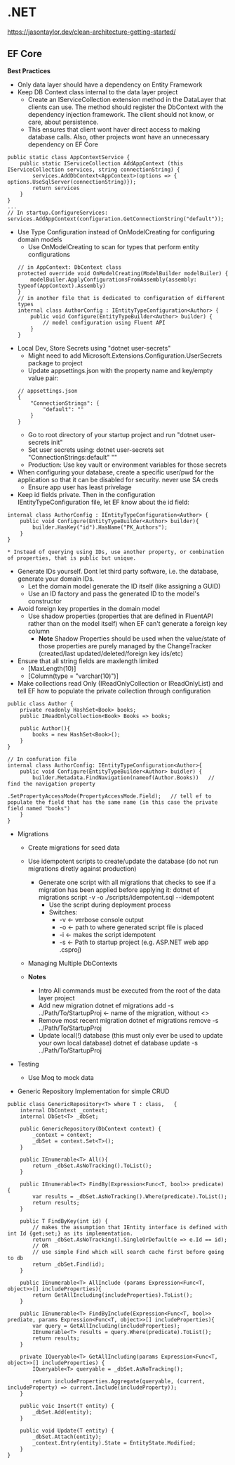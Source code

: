 # .NET 

https://jasontaylor.dev/clean-architecture-getting-started/

## EF Core
**Best Practices**
* Only data layer should have a dependency on Entity Framework
* Keep DB Context class internal to the data layer project
    * Create an IServiceCollection extension method in the DataLayer that clients can use. The method should register the DbContext with the dependency injection framework.  The client should not know, or care, about persistence.
    * This ensures that client wont haver direct access to making database calls.  Also, other projects wont have an unnecessary dependency on EF Core
```
public static class AppContextService { 
    public static IServiceCollection AddAppContext (this IServiceCollection services, string connectionString) { 
        services.AddDbContext<AppContext>(options => { options.UseSqlServer(connectionString)});
        return services
    }
}
...
// In startup.ConfigureServices: 
services.AddAppContext(configuration.GetConnectionString("default"));
```
* Use Type Configuration instead of OnModelCreating for configuring domain models 
    * Use OnModelCreating to scan for types that perform entity configurations
    ```
    // in AppContext: DbContext class
    protected override void OnModelCreating(ModelBuilder modelBuiler) {
        modelBuiler.ApplyConfigurationsFromAssembly(assembly: typeof(AppContext).Assembly)
    }
    // in another file that is dedicated to configuration of different types 
    internal class AuthorConfig : IEntityTypeConfiguration<Author> {
        public void Configure(EntityTypeBuilder<Author> builder) {
            // model configuration using Fluent API
        }
    }
    ```
* Local Dev, Store Secrets using "dotnet user-secrets"
    * Might need to add Microsoft.Extensions.Configuration.UserSecrets package to project
    * Update appsettings.json with the property name and key/empty value pair: 
    ```
    // appsettings.json
    {
        "ConnectionStrings": {
            "default": ""
        }
    }
    ```
    * Go to root directory of your startup project and run "dotnet user-secrets init"
    * Set user secrets using: dotnet user-secrets set "ConnectionStrings:default" "<connection string>"
    * Production: Use key vault or environment variables for those secrets
* When configuring your database, create a specific user/pwd for the application so that it can be disabled for security.  never use SA creds
    * Ensure app user has least privelage
* Keep id fields private.  Then in the configuration IEntityTypeConfiguration file, let EF know about the id field: 
```
internal class AuthorConfig : IEntityTypeConfiguration<Author> {
    public void Configure(EntityTypeBuilder<Author> builder){
        builder.HasKey("id").HasName("PK_Authors");
    }
}
```
    * Instead of querying using IDs, use another property, or combination of properties, that is public but unique. 
* Generate IDs yourself.  Dont let third party software, i.e. the database, generate your domain IDs.
    * Let the domain model generate the ID itself (like assigning a GUID)
    * Use an ID factory and pass the generated ID to the model's constructor
* Avoid foreign key properties in the domain model
    * Use shadow properties (properties that are defined in FluentAPI rather than on the model itself) when EF can't generate a foreign key column
        * **Note** Shadow Properties should be used when the value/state of those properties are purely managed by the ChangeTracker (created/last updated/deleted/foreign key ids/etc)
* Ensure that all string fields are maxlength limited
    * [MaxLength(10)]
    * [Column(type = "varchar(10)")]
* Make collections read Only (IReadOnlyCollection<T> or IReadOnlyList<T>) and tell EF how to populate the private collection through configuration
```
public class Author {
    private readonly HashSet<Book> books;
    public IReadOnlyCollection<Book> Books => books;

    public Author(){
        books = new HashSet<Book>();
    }
}

// In confuration file
internal class AuthorConfig: IEntityTypeConfiguration<Author>{
    public void Configure(EntityTypeBuilder<Author> buidler) {
        builder.Metadata.FindNavigation(nameof(Author.Books))   // find the navigation property
                        .SetPropertyAccessMode(PropertyAccessMode.Field);   // tell ef to populate the field that has the same name (in this case the private field named "books")
    }
}
```
* Migrations
    * Create migrations for seed data
    * Use idempotent scripts to create/update the database (do not run migrations diretly against production)
        * Generate one script with all migrations that checks to see if a migration has been applied before applying it: dotnet ef migrations script -v -o ./scripts/idempotent.sql --idempotent
            * Use the script during deployment process 
            * Switches: 
                * -v   ← verbose console output
                * -o   ← path to where generated script file is placed
                * -i   ← makes the script idempotent
                * -s   ← Path to startup project (e.g. ASP.NET web app .csproj)
    * Managing Multiple DbContexts
        
    * **Notes**
        * Intro
            All commands must be executed from the root of the data layer project
        * Add new migration
            dotnet ef migrations add <MigrationName> -s ../Path/To/StartupProj<MigrationName>   ← name of the migration, without <>
        * Remove most recent migration
            dotnet ef migrations remove -s ../Path/To/StartupProj
        * Update local(!) database (this must only ever be used to update your own local database)
            dotnet ef database update -s ../Path/To/StartupProj

* Testing 
    * Use Moq to mock data

* Generic Repository Implementation for simple CRUD
```
public class GenericRepository<T> where T : class,   {
    internal DbContext _context;
    internal DbSet<T> _dbSet;

    public GenericRepository(DbContext context) {
        _context = context;
        _dbSet = context.Set<T>();
    }

    public IEnumerable<T> All(){
        return _dbSet.AsNoTracking().ToList();
    }

    public IEnumerable<T> FindBy(Expression<Func<T, bool>> predicate) {
        var results = _dbSet.AsNoTracking().Where(predicate).ToList();
        return results;
    }

    public T FindByKey(int id) {
        // makes the assumption that IEntity interface is defined with int Id {get;set;} as its implementation.
        return _dbSet.AsNoTracking().SingleOrDefault(e => e.Id == id);
        // OR
        // use simple Find which will search cache first before going to db
        return _dbSet.Find(id);
    }

    public IEnumerable<T> AllInclude (params Expression<Func<T, object>>[] includeProperties){
        return GetAllIncluding(includeProperties).ToList();
    }

    public IEnumerable<T> FindByInclude(Expression<Func<T, bool>> prediate, params Expression<Func<T, object>>[] includeProperties){
        var query = GetAllIncluding(includeProperties);
        IEnumerable<T> results = query.Where(predicate).ToList();
        return results;
    }

    private IQueryable<T> GetAllIncluding(params Expression<Func<T, object>>[] includeProperties) {
        IQueryable<T> queryable = _dbSet.AsNoTracking();

        return includeProperties.Aggregate(queryable, (current, includeProperty) => current.Include(includeProperty));
    }

    public voic Insert(T entity) {
        _dbSet.Add(entity);
    }

    public void Update(T entity) {
        _dbSet.Attach(entity);
        _context.Entry(entity).State = EntityState.Modified;
    }
}
```

